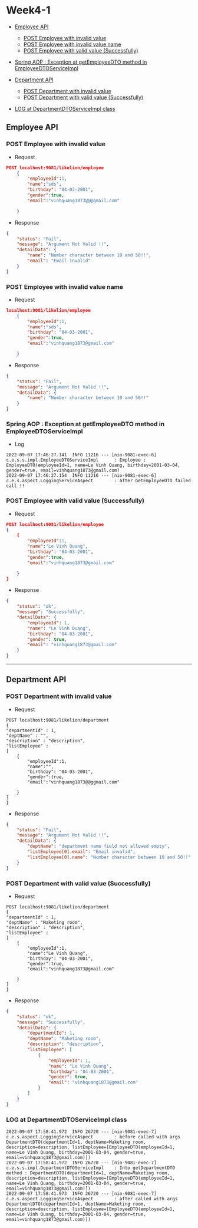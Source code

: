# Week4-1

* [Employee API](#employee-api)
  * [POST Employee with invalid value](#post-employee-with-invalid-value-name)
  * [POST Employee with invalid value name](#post-employee-with-invalid-value)
  * [POST Employee with valid value (Successfully)](#post-employee-with-valid-value-ok)
* [Spring AOP : Exception at getEmployeeDTO method in EmployeeDTOServiceImpl](#spring-aop--exception-at-getemployeedto-method-in-employeedtoserviceimpl)


* [Department API](#department-api)
  * [POST Department with invalid value](#post-department-with-invalid-value)
  * [POST Department with valid value (Successfully)](#post-department-with-valid-value-successfully)
* [LOG at DepartmentDTOServiceImpl class](#log-at-departmentdtoserviceimpl-class)

## Employee API
### POST Employee with invalid value
- Request

```json
POST localhost:9081/likelion/employee
    {
        "employeeId":1,
        "name":"sds",
        "birthday": "04-03-2001",
        "gender":true,
        "email":"vinhquang1873@@@gmail.com"

    }
```
- Response
```json
{
    "status": "Fail",
    "message": "Argument Not Valid !!",
    "detailData": {
        "name": "Number character between 10 and 50!!",
        "email": "Email invalid"
    }
}
```

### POST Employee with invalid value name
- Request

```json
localhost:9081/likelion/employee
    {
        "employeeId":1,
        "name":"sds",
        "birthday": "04-03-2001",
        "gender":true,
        "email":"vinhquang1873@gmail.com"

    }
```
- Response
```json
{
    "status": "Fail",
    "message": "Argument Not Valid !!",
    "detailData": {
        "name": "Number character between 10 and 50!!"
    }
}
```

### Spring AOP : Exception at getEmployeeDTO method in EmployeeDTOServiceImpl

- Log
```
2022-09-07 17:46:27.141  INFO 11216 --- [nio-9081-exec-6] c.e.s.s.impl.EmployeeDTOServiceImpl      : Employee : EmployeeDTO(employeeId=1, name=Le Vinh Quang, birthday=2001-03-04, gender=true, email=vinhquang1873@gmail.com) 
2022-09-07 17:46:27.154  INFO 11216 --- [nio-9081-exec-6] c.e.s.aspect.LoggingServiceAspect        : after GetEmployeeDTO failed call !!
```

### POST Employee with valid value (Successfully)
- Request

```json
POST localhost:9081/likelion/employee
{
    {
        "employeeId":1,
        "name":"Le Vinh Quang",
        "birthday": "04-03-2001",
        "gender":true,
        "email":"vinhquang1873@gmail.com"

    }
}
```
- Response
```json
{
    "status": "ok",
    "message": "Successfully",
    "detailData": {
        "employeeId": 1,
        "name": "Le Vinh Quang",
        "birthday": "04-03-2001",
        "gender": true,
        "email": "vinhquang1873@gmail.com"
    }
}
```
---
## Department API
### POST Department with invalid value
- Request

```
POST localhost:9081/likelion/department
{
"departmentId" : 1,
"deptName" : "",
"description" : "description",
"listEmployee" :
[
    {
        "employeeId":1,
        "name":"",
        "birthday": "04-03-2001",
        "gender":true,
        "email":"vinhquang1873@@ggmail.com"

    }
]
}
```
- Response
```json
{
    "status": "Fail",
    "message": "Argument Not Valid !!",
    "detailData": {
        "deptName": "department name field not allowed empty",
        "listEmployee[0].email": "Email invalid",
        "listEmployee[0].name": "Number character between 10 and 50!!"
    }
}
```

### POST Department with valid value (Successfully)
- Request

```
POST localhost:9081/likelion/department
{
"departmentId" : 1,
"deptName" : "Maketing room",
"description" : "description",
"listEmployee" :
[
    {
        "employeeId":1,
        "name":"Le Vinh Quang",
        "birthday": "04-03-2001",
        "gender":true,
        "email":"vinhquang1873@gmail.com"

    }
]
}
```
- Response
```json
{
    "status": "ok",
    "message": "Successfully",
    "detailData": {
        "departmentId": 1,
        "deptName": "Maketing room",
        "description": "description",
        "listEmployee": [
            {
                "employeeId": 1,
                "name": "Le Vinh Quang",
                "birthday": "04-03-2001",
                "gender": true,
                "email": "vinhquang1873@gmail.com"
            }
        ]
    }
}
```
### LOG at DepartmentDTOServiceImpl class
```
2022-09-07 17:58:41.972  INFO 26720 --- [nio-9081-exec-7] c.e.s.aspect.LoggingServiceAspect        : before called with args DepartmentDTO(departmentId=1, deptName=Maketing room, description=description, listEmployee=[EmployeeDTO(employeeId=1, name=Le Vinh Quang, birthday=2001-03-04, gender=true, email=vinhquang1873@gmail.com)]) 
2022-09-07 17:58:41.972  INFO 26720 --- [nio-9081-exec-7] c.e.s.s.impl.DepartmentDTOServiceImpl    : Into getDepartmentDTO method : DepartmentDTO(departmentId=1, deptName=Maketing room, description=description, listEmployee=[EmployeeDTO(employeeId=1, name=Le Vinh Quang, birthday=2001-03-04, gender=true, email=vinhquang1873@gmail.com)])
2022-09-07 17:58:41.973  INFO 26720 --- [nio-9081-exec-7] c.e.s.aspect.LoggingServiceAspect        : after called with args DepartmentDTO(departmentId=1, deptName=Maketing room, description=description, listEmployee=[EmployeeDTO(employeeId=1, name=Le Vinh Quang, birthday=2001-03-04, gender=true, email=vinhquang1873@gmail.com)]) 
```



